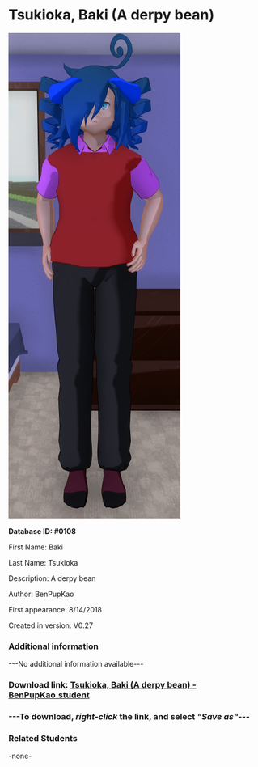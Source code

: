 # Tsukioka, Baki (A derpy bean)

<img src="../../Files/Images/Tsukioka, Baki (A derpy bean).png" title="Tsukioka, Baki (A derpy bean) - BenPupKao">

**Database ID: #0108**

First Name: Baki

Last Name: Tsukioka

Description: A derpy bean

Author: BenPupKao

First appearance: 8/14/2018

Created in version: V0.27

### Additional information

---No additional information available---

### Download link: <a href="https://raw.githubusercontent.com/Arbiter1223/Daigaku-Gurashi-Custom-Students/master/Files/Student%20Files/Tsukioka%2C%20Baki%20(A%20derpy%20bean)%20-%20BenPupKao.student">Tsukioka, Baki (A derpy bean) - BenPupKao.student</a>

### ---**To download, _right-click_ the link, and select _"Save as"_**---

### Related Students

-none-
